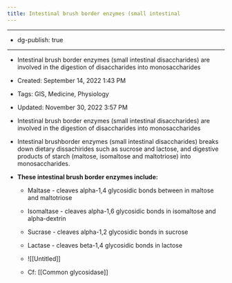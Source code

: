 ```yaml
---
title: Intestinal brush border enzymes (small intestinal 
---
```


- --

- dg-publish: true

- --

- Intestinal brush border enzymes (small intestinal disaccharides) are involved in the digestion of disaccharides into monosaccharides

- Created: September 14, 2022 1:43 PM

- Tags: GIS, Medicine, Physiology

- Updated: November 30, 2022 3:57 PM

- Intestinal brush border enzymes (small intestinal disaccharides) are involved in the digestion of disaccharides into monosaccharides

- Intestinal brushborder enzymes (small intestinal disaccharides) breaks down dietary dissachirides such as sucrose and lactose, and digestive products of starch (maltose, isomaltose and maltotriose) into monosaccharides.

- **These intestinal brush border enzymes include:**
	 - Maltase - cleaves alpha-1,4 glycosidic bonds between in maltose and maltotriose

	 - Isomaltase - cleaves alpha-1,6 glycosidic bonds in isomaltose and alpha-dextrin

	 - Sucrase - cleaves alpha-1,2 glycosidic bonds in sucrose

	 - Lactase - cleaves beta-1,4 glycosidic bonds in lactose

	 - ![[Untitled]]

	 - Cf: [[Common glycosidase]]
